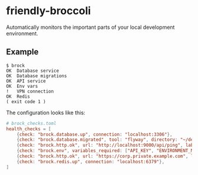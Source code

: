 # friendly-broccoli

Automatically monitors the important parts of your local development environment.


## Example

```
$ brock
OK  Database service
OK  Database migrations
OK  API service
OK  Env vars
!   VPN connection
OK  Redis
( exit code 1 )
```

The configuration looks like this:

```toml
# brock_checks.toml
health_checks = [
    {check: "brock.database.up", connection: "localhost:3306"},
    {check: "brock.database.migrated", tool: "flyway", directory: "~/dev/proj/db"},
    {check: "brock.http.ok", url: "http://localhost:9000/api/ping", label: "API server"},
    {check: "brock.env", variables_required: ["API_KEY", "ENVIRONMENT_MODE"]},
    {check: "brock.http.ok", url: "https://corp.private.example.com", label: "VPN connection"},
    {check: "brock.redis.up", connection: "localhost:6379"},
]
```
